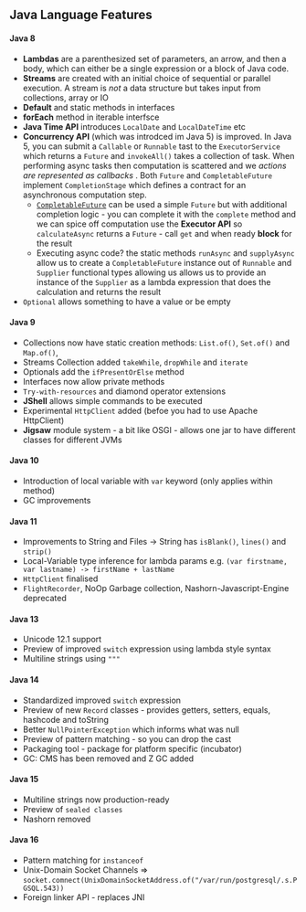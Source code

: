## Java Language Features

#### Java 8

- **Lambdas** are a parenthesized set of parameters, an arrow, and then a body, which can either be a single expression or a block of Java code.
- **Streams** are created with an initial choice of sequential or parallel execution. A stream is *not* a data structure but takes input from collections, array or IO
- **Default** and static methods in interfaces
- **forEach** method in iterable interfsce
- **Java Time API** introduces `LocalDate` and `LocalDateTime` etc
- **Concurrency API** (which was introdced im Java 5) is improved. In Java 5, you can submit a `Callable` or `Runnable` tast to the `ExecutorService` which returns a `Future` and `invokeAll()` takes a collection of task. When performing async tasks then computation is scattered and we *actions are represented as callbacks* . Both `Future` and `CompletableFuture` implement `CompletionStage` which defines a contract for an asynchronous computation step.
  - [`CompletableFuture`](https://www.baeldung.com/java-completablefuture) can be used a simple `Future` but with additional completion logic - you can complete it with the `complete` method and we can spice off computation use the **Executor API** so `calculateAsync` returns a `Future` - call `get` and when ready **block** for the result
  - Executing async code? the static methods `runAsync` and `supplyAsync` allow us to create a `CompletableFuture` instance out of `Runnable` and `Supplier` functional types allowing us allows us to provide an instance of the `Supplier` as a lambda expression that does the calculation and returns the result
- `Optional` allows something to have a value or be empty

#### Java 9
- Collections now have static creation methods: `List.of()`, `Set.of()`  and `Map.of()`,
- Streams Collection added `takeWhile`, `dropWhile` and `iterate`
- Optionals add the `ifPresentOrElse` method
- Interfaces now allow private methods
- `Try-with-resources` and diamond operator extensions
- **JShell** allows simple commands to be executed
- Experimental `HttpClient` added (befoe you had to use Apache HttpClient)
- **Jigsaw** module system - a bit like OSGI - allows one jar to have different classes for different JVMs

#### Java 10
- Introduction of local variable with `var` keyword (only applies within method)
- GC improvements 


#### Java 11
- Improvements to String and Files -> String has `isBlank()`, `lines()` and `strip()`
- Local-Variable type inference for lambda params e.g. `(var firstname, var lastname) -> firstName + lastName`
- `HttpClient` finalised
- `FlightRecorder`, NoOp Garbage collection, Nashorn-Javascript-Engine deprecated


#### Java 13
- Unicode 12.1 support
- Preview of improved `switch` expression using lambda style syntax
- Multiline strings using `"""`


#### Java 14
- Standardized improved `switch` expression
- Preview of new `Record` classes - provides getters, setters, equals, hashcode and toString
- Better `NullPointerException` which informs what was null
- Preview of pattern matching - so you can drop the cast
- Packaging tool - package for platform specific (incubator)
- GC: CMS has been removed and Z GC added


#### Java 15
- Multiline strings now production-ready
- Preview of `sealed classes`
- Nashorn removed


#### Java 16
- Pattern matching for `instanceof`
- Unix-Domain Socket Channels => `socket.comnect(UnixDomainSocketAddress.of("/var/run/postgresql/.s.PGSQL.543))`
- Foreign linker API - replaces JNI
